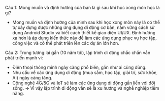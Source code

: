 Câu 1: Mong muốn và định hướng của bạn là gì sau khi học xong môn học là gì?
- Mong muốn và định hướng của mình sau khi học xong môn này là có thể tự xây dựng được những ứng dụng di động cơ bản, nắm vững cách sử dụng Android Studio và biết cách thiết kế giao diện UI/UX. Định hướng xa hơn là áp dụng kiến thức này để làm các ứng dụng phục vụ học tập, công việc và có thể phát triển lên các dự án lớn hơn.

Câu 2:
Trong tương lai gần (10 năm tới), lập trình di động chắc chắn vẫn phát triển mạnh vì:
-	Điện thoại thông minh ngày càng phổ biến, gần như ai cũng dùng.
-	Nhu cầu về các ứng dụng di động (mua sắm, học tập, giải trí, sức khỏe, AI) ngày càng tăng.
-	Công nghệ 4G/5G và IoT sẽ làm các ứng dụng di động gắn liền với đời sống.
→ Vì vậy lập trình di động vẫn sẽ là xu hướng và nghề nghiệp tiềm năng.
